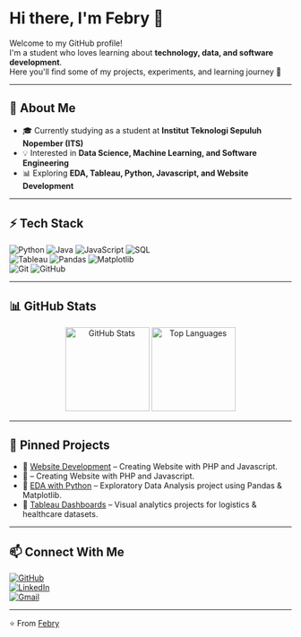 # Hi there, I'm Febry 👋

Welcome to my GitHub profile!  
I'm a student who loves learning about **technology, data, and software development**.  
Here you'll find some of my projects, experiments, and learning journey 🚀

---

## 🌱 About Me
- 🎓 Currently studying as a student at **Institut Teknologi Sepuluh Nopember (ITS)**
- 💡 Interested in **Data Science, Machine Learning, and Software Engineering**
- 📊 Exploring **EDA, Tableau, Python, Javascript, and Website Development**

---

## ⚡ Tech Stack
![Python](https://img.shields.io/badge/Python-3776AB?style=for-the-badge&logo=python&logoColor=white)
![Java](https://img.shields.io/badge/Java-ED8B00?style=for-the-badge&logo=openjdk&logoColor=white)
![JavaScript](https://img.shields.io/badge/JavaScript-F7DF1E?style=for-the-badge&logo=javascript&logoColor=black)
![SQL](https://img.shields.io/badge/SQL-4479A1?style=for-the-badge&logo=postgresql&logoColor=white)  
![Tableau](https://img.shields.io/badge/Tableau-E97627?style=for-the-badge&logo=tableau&logoColor=white)
![Pandas](https://img.shields.io/badge/Pandas-150458?style=for-the-badge&logo=pandas&logoColor=white)
![Matplotlib](https://img.shields.io/badge/Matplotlib-11557c?style=for-the-badge&logo=plotly&logoColor=white)  
![Git](https://img.shields.io/badge/Git-F05032?style=for-the-badge&logo=git&logoColor=white)
![GitHub](https://img.shields.io/badge/GitHub-181717?style=for-the-badge&logo=github&logoColor=white)

---

## 📊 GitHub Stats
<p align="center">
  <img src="https://github-readme-stats.vercel.app/api?username=febryannnn&show_icons=true&theme=tokyonight" alt="GitHub Stats" height="150"/>
  <img src="https://github-readme-stats.vercel.app/api/top-langs/?username=febryannnn&layout=compact&theme=tokyonight" alt="Top Languages" height="150"/>
</p>

---

## 📌 Pinned Projects
- 🔹 [Website Development](https://github.com/febryannnn) – Creating Website with PHP and Javascript.
- 🔹 [](https://github.com/febryannnn) – Creating Website with PHP and Javascript.
- 🔹 [EDA with Python](https://github.com/febryannnn) – Exploratory Data Analysis project using Pandas & Matplotlib.  
- 🔹 [Tableau Dashboards](https://github.com/febryannnn) – Visual analytics projects for logistics & healthcare datasets.  

---

## 📫 Connect With Me
[![GitHub](https://img.shields.io/badge/GitHub-%40febryannnn-181717?style=for-the-badge&logo=github)](https://github.com/febryannnn)  
[![LinkedIn](https://img.shields.io/badge/LinkedIn-Connect-blue?style=for-the-badge&logo=linkedin)](https://linkedin.com)  
[![Gmail](https://img.shields.io/badge/Email-Contact-red?style=for-the-badge&logo=gmail&logoColor=white)](mailto:your-email@gmail.com)  

---

⭐️ From [Febry](https://github.com/febryannnn)
